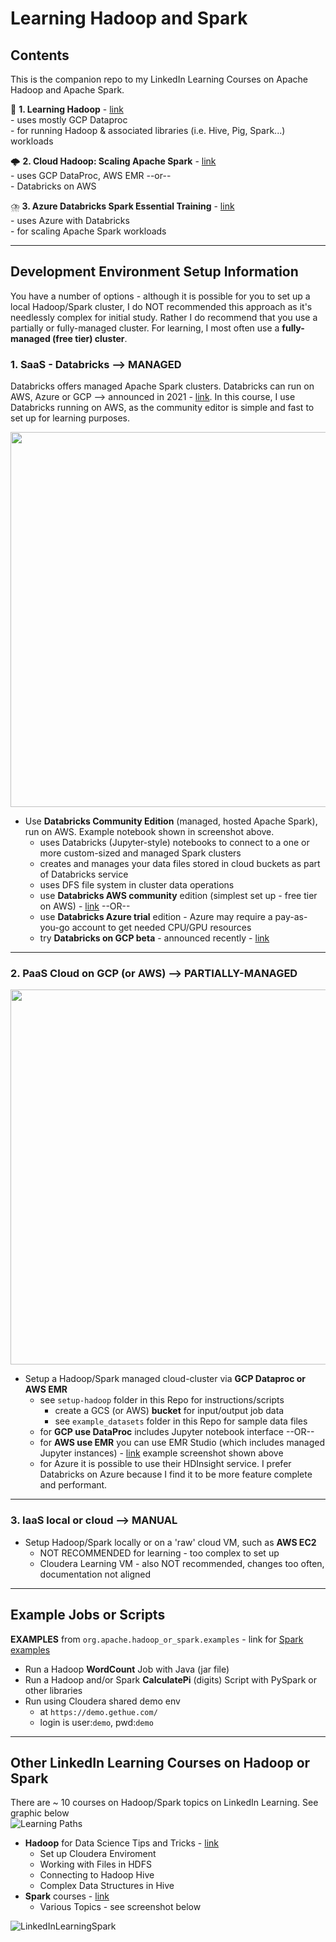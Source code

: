 # Learning Hadoop and Spark

## Contents

This is the companion repo to my LinkedIn Learning Courses on Apache Hadoop and Apache Spark.  

🐘  **1. Learning Hadoop** - [link](https://www.linkedin.com/learning/learning-hadoop-2)   
    - uses mostly GCP Dataproc   
    - for running Hadoop & associated libraries (i.e. Hive, Pig, Spark...) workloads    
    
🌩️  **2. Cloud Hadoop: Scaling Apache Spark** - [link](https://www.linkedin.com/learning/cloud-hadoop-scaling-apache-spark)   
    - uses GCP DataProc, AWS EMR --or--   
    - Databricks on AWS  
    
⛈️  **3. Azure Databricks Spark Essential Training** - [link](https://www.linkedin.com/learning/azure-databricks-essential-training)  
    - uses Azure with Databricks  
    - for scaling Apache Spark workloads  

---

## Development Environment Setup Information

You have a number of options - although it is possible for you to set up a local Hadoop/Spark cluster, I do NOT recommended this approach as it's needlessly complex for initial study.  Rather I do recommend that you use a partially or fully-managed cluster.  For learning, I most often use a **fully-managed (free tier) cluster**.  

### 1. SaaS - Databricks --> MANAGED

Databricks offers managed Apache Spark clusters.  Databricks can run on AWS, Azure or GCP --> announced in 2021 - [link](https://cloud.google.com/databricks).
In this course, I use Databricks running on AWS, as the community editor is simple and fast to set up for learning purposes.

<img src="https://github.com/lynnlangit/learning-hadoop-and-spark/blob/master/images/word-count-databricks.png" width=600>
    
- Use **Databricks Community Edition** (managed, hosted Apache Spark), run on AWS.  Example notebook shown in screenshot above.
    - uses Databricks (Jupyter-style) notebooks to connect to a one or more custom-sized and managed Spark clusters
    - creates and manages your data files stored in cloud buckets as part of Databricks service 
    - uses DFS file system in cluster data operations
    - use **Databricks AWS community** edition (simplest set up - free tier on AWS) - [link](https://databricks.com/try-databricks) --OR--
    - use **Databricks Azure trial** edition - Azure may require a pay-as-you-go account to get needed CPU/GPU resources
    - try **Databricks on GCP beta** - announced recently - [link](https://cloud.google.com/databricks)
    
---

### 2. PaaS Cloud on GCP (or AWS) --> PARTIALLY-MANAGED

<img src="https://github.com/lynnlangit/learning-hadoop-and-spark/blob/master/images/emr-studio.png" width=600>

- Setup a Hadoop/Spark managed cloud-cluster via **GCP Dataproc or AWS EMR**
    - see `setup-hadoop` folder in this Repo for instructions/scripts
        - create a GCS (or AWS) **bucket** for input/output job data
        - see `example_datasets` folder in this Repo for sample data files
    - for **GCP use DataProc** includes Jupyter notebook interface --OR--
    - for **AWS use EMR** you can use EMR Studio (which includes managed Jupyter instances) - [link](https://aws.amazon.com/blogs/big-data/amazon-emr-studio-preview-a-new-notebook-first-ide-experience-with-amazon-emr/) example screenshot shown above
    - for Azure it is possible to use their HDInsight service.  I prefer Databricks on Azure because I find it to be more feature complete and performant. 
    

---

### 3. IaaS local or cloud --> MANUAL
    
- Setup Hadoop/Spark locally or on a 'raw' cloud VM, such as **AWS EC2**
    - NOT RECOMMENDED for learning - too complex to set up
    - Cloudera Learning VM - also NOT recommended, changes too often, documentation not aligned

---
 
## Example Jobs or Scripts

**EXAMPLES** from `org.apache.hadoop_or_spark.examples` - link for [Spark examples](https://github.com/apache/spark/tree/master/examples/src/main/scala/org/apache/spark/examples)

- Run a Hadoop **WordCount** Job with Java (jar file)
- Run a Hadoop and/or Spark **CalculatePi** (digits) Script with PySpark or other libraries
- Run using Cloudera shared demo env 
    - at `https://demo.gethue.com/` 
    - login is user:`demo`, pwd:`demo`
---

## Other LinkedIn Learning Courses on Hadoop or Spark

There are ~ 10 courses on Hadoop/Spark topics on LinkedIn Learning.  See graphic below  
![Learning Paths](https://github.com/lynnlangit/learning-hadoop-and-spark/blob/master/images/path.png)

- **Hadoop** for Data Science Tips and Tricks - [link](https://www.linkedin.com/learning/hadoop-for-data-science-tips-tricks-techniques)
    - Set up Cloudera Enviroment
    - Working with Files in HDFS
    - Connecting to Hadoop Hive
    - Complex Data Structures in Hive
- **Spark** courses - [link](https://www.linkedin.com/learning/search?entityType=COURSE&keywords=Spark&software=Apache%20Spark~Hadoop)
    - Various Topics - see screenshot below

![LinkedInLearningSpark](https://github.com/lynnlangit/learning-hadoop-and-spark/blob/master/images/spark-courses.png)


